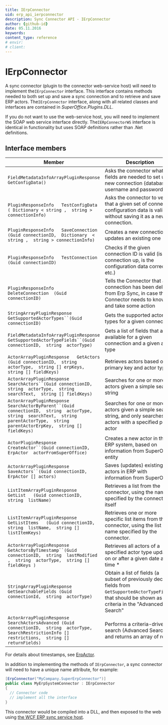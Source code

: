 ```yaml
---
title: IErpConnector
uid: erp_api_ierpconnector
description: Sync Connector API - IErpConnector
author: {github-id}
date: 05.11.2016
keywords:
content_type: reference
# envir:
# client:
---
```


# IErpConnector

A sync connector (plugin to the connector web-service host) will need to implement the`IErpConnector` interface. This interface contains methods needed to both set up and save a sync connection and to retrieve and save ERP actors. The`IErpConnector` interface, along with all related classes and interfaces are contained in *SuperOffice.Plugins.DLL*.

If you do not want to use the web-service host, you will need to implement the SOAP web service interface directly. The`IERpConnectorWS` interface is identical in functionality but uses SOAP definitions rather than .Net definitions.

## Interface members

| Member | Description |
|---|---|
| `FieldMetadataInfoArrayPluginResponse  GetConfigData()` | Asks the connector what fields are needed to set up a new connection (database, username and password) |
| `PluginResponseInfo   TestConfigData   ( Dictionary < string ,  string > connectionInfo)` | Asks the connector to verify that a given set of connection configuration data is valid, without saving it as a new connection. |
| `PluginResponseInfo   SaveConnection   (Guid connectionID,  Dictionary  < string ,  string > connectionInfo)` | Creates a new connection, or updates an existing one |
| `PluginResponseInfo   TestConnection   (Guid connectionID)` | Checks if the given connection ID is valid (is the connection up, is the configuration data correct, etc.) |
| `PluginResponseInfo   DeleteConnection  (Guid connectionID)` | Tells the Connector that a connection has been deleted from Erp Sync, in case the Connector needs to know and take some action |
| `StringArrayPluginResponse   GetSupportedActorTypes``(Guid connectionID)` | Gets the supported actor types for a given connection |
| `FieldMetadataInfoArrayPluginResponse   GetSupportedActorTypeFields``(Guid connectionID,  string  actorType)` | Gets a list of fields that are available for a given connection and a given actor type |
| `ActorArrayPluginResponse   GetActors   (Guid connectionID,  string  actorType,  string [] erpKeys,  string [] fieldKeys)` | Retrieves actors based on primary key and actor type |
| `ActorArrayPluginResponse   SearchActors``(Guid connectionID,  string  actorType,  string  searchText,  string [] fieldKeys)` | Searches for one or more actors given a simple search string |
| `ActorArrayPluginResponse   SearchActorByParent``(Guid connectionID,  string  actorType, string  searchText,  string  parentActorType,  string  parentActorErpKey,  string [] fieldKeys)` | Searches for one or more actors given a simple search string, and only searches for actors with a specified parent actor |
| `ActorPluginResponse   CreateActor``(Guid connectionID,  ErpActor  actorFromSuperOffice)` | Creates a new actor in the ERP system, based on information from SuperOffice entity |
| `ActorArrayPluginResponse   SaveActors``(Guid connectionID,  ErpActor [] actors)` | Saves (updates) existing actors in ERP with information from SuperOffice |
| `ListItemArrayPluginResponse   GetList   (Guid connectionID,  string  listName)` | Retrieves a list from the connector, using the name specified by the connector itself |
| `ListItemArrayPluginResponse   GetListItems   (Guid connectionID,  string  listName,  string [] listItemKeys)` | Retrieves one or more specific list items from the connector, using the list name specified by the connector. |
| `ActorArrayPluginResponse   GetActorsByTimestamp``(Guid connectionID,  string  lastModified ,  string  actorType,  string [] fieldKeys )` | Retrieves all actors of a specified actor type updated on or after a given date and time * |
| `StringArrayPluginResponse   GetSearchableFields (Guid connectionId,  string  actorType)` | Obtain a list of fields (a subset of previously  declared fields from `GetSupportedActorTypeFields`, that should be shown as criteria in the "Advanced Search" |
| `ActorArrayPluginResponse   SearchActorsAdvanced (Guid connectionID,  string  actorType,  SearchRestrictionInfo [] restrictions,  string [] returnFields)` | Performs a criteria-driven search (Advanced Search) and returns an array of rows |

For details about timestamps, see [ErpActor][1].

In addition to implementing the methods of `IErpConnector`, a sync connector will need to have a unique name attribute, for example:

```csharp
[ErpConnector("MyCompany.SuperErpConnector")]
public class MyErpSystemConnector : IErpConnector
{
  // Connector code
  // implement all the interface
}
```

This connector would be compiled into a DLL, and then exposed to the web using [the WCF ERP sync service host][2].

<!-- Referenced links -->
[1]: erp-actor-carrier.md
[2]: ../architecture/wcf-host.md
